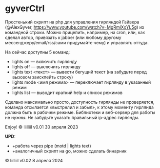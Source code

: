 # gyverCtrl
Простенький скрипт на php для управления гирляндой Гайвера (@AlexGyver, https://www.youtube.com/watch?v=MgRmiXxYL5g) из командной строки. Можно прицепить, например, на cron, или, как сделал автор, привязать к jabber (или любому другому мессенджеру/email/rss/сами придумайте чему) и управлять оттуда.

На сейчас доступны 5 команд:

* lights on — включить гирлянду
* lights off — выключить гирлянду
* lights text <текст> — вывести бегущий текст (на забудьте перед вызовом заискпейть строку)
* lights mode <имя режима> — переключает гирлянду в указанный режим
* lights list — выводит краткий help и список режимов

Сделано максимально просто, доступность гирлянды не проверяется, команда отсылается «выстрелил и забыл», к этому моменту гирлянда должна быть в рабочем режиме. Библиотеки и веб-сервер для работы не нужны. Не забудьте указать правильный ip-адрес гирлянды.

Enjoy!
© liilliil
v0.01 30 апреля 2023

**UPD:**
* +работа через pipe (motd | lights text)
* +аналогичный скрипт на go, можно сделать бинарник

© liilliil
v0.02 8 апреля 2024
